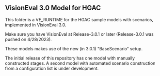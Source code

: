## VisionEval 3.0 Model for HGAC

This folder is a VE_RUNTIME for the HGAC sample models with scenarios, implemented in VisionEval 3.0.

Make sure you have VisionEval at Release-3.0.1 or later (Release-3.0.1 was pushed on 4/28/2023).

These models makes use of the new (in 3.0.1) "BaseScenario" setup.

The initial release of this repository has one model with manually constructed stages.
A second model with automated scenario construction from a configuration list is under development.

